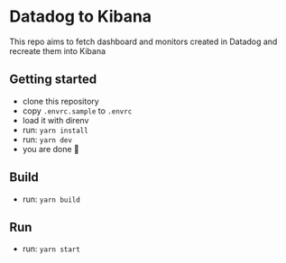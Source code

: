 # Datadog to Kibana

This repo aims to fetch dashboard and monitors created in Datadog and recreate them into Kibana

## Getting started

- clone this repository
- copy `.envrc.sample` to `.envrc`
- load it with direnv
- run: `yarn install`
- run: `yarn dev`
- you are done :clap:

## Build

- run: `yarn build`

## Run

- run: `yarn start`
